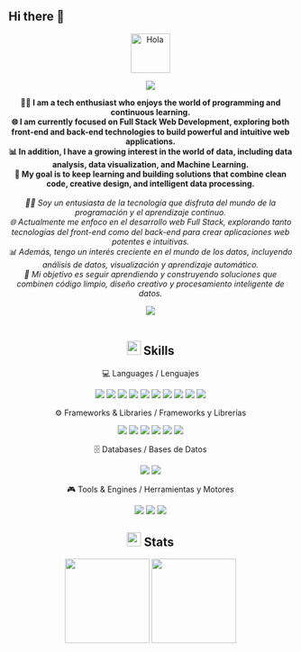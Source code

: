 ## Hi there 👋
<div align="center">
  <img alt="Hola" height="70px" width="70px" align="center" src="https://c.tenor.com/fYg91qBpDdgAAAAi/bongo-cat-transparent.gif"></img><br>
  <p align="center">
    <a href="https://github.com/fairyland0926"><img src="https://readme-typing-svg.herokuapp.com?font=Titan+One&size=30&duration=2000&pause=1000&width=435&lines=civil+engineer+in+computer+science;Ingeniero+civil+en+informatica"></a>
  </p>

  
  <p align="center">
    <b>
      👨‍💻 I am a tech enthusiast who enjoys the world of programming and continuous learning.<br>
      🌐 I am currently focused on Full Stack Web Development, exploring both front-end and back-end technologies to build powerful and intuitive web applications.<br>
      📊 In addition, I have a growing interest in the world of data, including data analysis, data visualization, and Machine Learning.<br>
      🚀 My goal is to keep learning and building solutions that combine clean code, creative design, and intelligent data processing.
    </b>
    <br><br>
    <i>
      👨‍💻 Soy un entusiasta de la tecnología que disfruta del mundo de la programación y el aprendizaje continuo.<br>
      🌐 Actualmente me enfoco en el desarrollo web Full Stack, explorando tanto tecnologías del front-end como del back-end para crear aplicaciones web potentes e intuitivas.<br>
      📊 Además, tengo un interés creciente en el mundo de los datos, incluyendo análisis de datos, visualización y aprendizaje automático.<br>
      🚀 Mi objetivo es seguir aprendiendo y construyendo soluciones que combinen código limpio, diseño creativo y procesamiento inteligente de datos.
    </i>
  </p>

  <img src="https://user-images.githubusercontent.com/73097560/115834477-dbab4500-a447-11eb-908a-139a6edaec5c.gif"><br><br>

  ## <img src="https://media2.giphy.com/media/QssGEmpkyEOhBCb7e1/giphy.gif?cid=ecf05e47a0n3gi1bfqntqmob8g9aid1oyj2wr3ds3mg700bl&rid=giphy.gif" width ="25"><b> Skills</b>

  💻 Languages / Lenguajes
  <p align="center"> 
      <img src="https://img.shields.io/badge/Python-3776AB?style=for-the-badge&logo=python&logoColor=white"/> 
      <img src="https://img.shields.io/badge/JavaScript-F7DF1E?style=for-the-badge&logo=javascript&logoColor=black"/> 
      <img src="https://img.shields.io/badge/C%23-239120?style=for-the-badge&logo=c-sharp&logoColor=white"/> 
      <img src="https://img.shields.io/badge/C++-00599C?style=for-the-badge&logo=c%2B%2B&logoColor=white"/> 
      <img src="https://img.shields.io/badge/C-555555?style=for-the-badge&logo=c&logoColor=white"/> 
      <img src="https://img.shields.io/badge/HTML5-E34F26?style=for-the-badge&logo=html5&logoColor=white"/> 
      <img src="https://img.shields.io/badge/CSS3-1572B6?style=for-the-badge&logo=css3&logoColor=white"/> 
      <img src="https://img.shields.io/badge/SQL-4479A1?style=for-the-badge&logo=postgresql&logoColor=white"/>
      <img src="https://img.shields.io/badge/Jupyter-FF2B22?style=for-the-badge&logo=jupyter&logoColor=white"/>
      <img src="https://img.shields.io/badge/R-276DC3?style=for-the-badge&logo=r&logoColor=white"/>
  </p>
  ⚙️ Frameworks & Libraries / Frameworks y Librerías
  <p align="center"> 
    <img src="https://img.shields.io/badge/React-20232A?style=for-the-badge&logo=react&logoColor=61DAFB"/> 
    <img src="https://img.shields.io/badge/Next.js-000000?style=for-the-badge&logo=next.js&logoColor=white"/> 
    <img src="https://img.shields.io/badge/Tailwind_CSS-38B2AC?style=for-the-badge&logo=tailwind-css&logoColor=white"/> 
    <img src="https://img.shields.io/badge/Bootstrap-563D7C?style=for-the-badge&logo=bootstrap&logoColor=white"/>
    <img src="https://img.shields.io/badge/ShadCN-000000?style=for-the-badge&logo=shadcn&logoColor=white"/>
    <img src="https://img.shields.io/badge/Lucide-FFFFFF?style=for-the-badge&logo=lucide&logoColor=black"/>

  </p>
  🗄️ Databases / Bases de Datos
  <p align="center"> 
    <img src="https://img.shields.io/badge/PostgreSQL-4169E1?style=for-the-badge&logo=postgresql&logoColor=white"/> 
    <img src="https://img.shields.io/badge/MySQL-00758F?style=for-the-badge&logo=mysql&logoColor=white"/> 
  </p>
  🎮 Tools & Engines / Herramientas y Motores
  <p align="center">
    <img src="https://img.shields.io/badge/Unity-000000?style=for-the-badge&logo=unity&logoColor=white"/>
    <img src="https://img.shields.io/badge/GitHub-181717?style=for-the-badge&logo=github&logoColor=white"/>
    <img src="https://img.shields.io/badge/Visual%20Studio%20Code-0078D4?style=for-the-badge&logo=visual-studio-code&logoColor=white"/>
  </p>
  
  ## <img src="https://media1.giphy.com/media/v1.Y2lkPTc5MGI3NjExbXFicGw2aTFqNW1janZxNzI4ZWowaTQ2NXNrNW0yNWh3dXdtZng0diZlcD12MV9pbnRlcm5hbF9naWZfYnlfaWQmY3Q9Zw/WmBl8pvjfyYUszw1TS/giphy.gif" width ="25"><b> Stats</b>


  <div align="center">
    <img src="https://github-readme-stats.vercel.app/api?username=KiivYx&theme=radical&show_icons=true&hide_border=true&count_private=false" height="150"/>
    <img src="https://github-readme-stats.vercel.app/api/top-langs/?username=KiivYx&theme=radical&show_icons=true&hide_border=true&layout=compact" height="150"/>
  </div>
</div>

  
<!--
**KiivYx/KiivYx** is a ✨ _special_ ✨ repository because its `README.md` (this file) appears on your GitHub profile.

Here are some ideas to get you started:

- 🔭 I’m currently working on ...
- 🌱 I’m currently learning ...
- 👯 I’m looking to collaborate on ...
- 🤔 I’m looking for help with ...
- 💬 Ask me about ...
- 📫 How to reach me: ...
- 😄 Pronouns: ...
- ⚡ Fun fact: ...
-->
